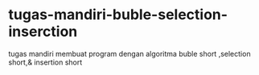 # tugas-mandiri-buble-selection-inserction
tugas mandiri membuat program dengan algoritma buble short ,selection short,&amp; insertion short
